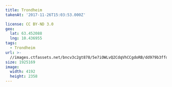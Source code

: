 ```yaml
---
title: Trondheim
takenAt: '2017-11-26T15:03:53.000Z'

license: CC BY-ND 3.0
geo:
  lat: 63.452088
  lng: 10.436955
tags:
  - Trondheim
url: >-
  //images.ctfassets.net/bncv3c2gt878/5e7iOWLvQ2CdqVhCCgdoRB/dd979b3ffdbc4dd700af1e1056cb5474/trondheim_38658319601_o
size: 1925169
image:
  width: 4192
  height: 2358
---
```

